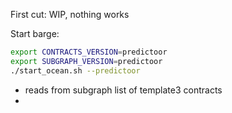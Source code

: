 First cut: WIP, nothing works


Start barge:
```bash
export CONTRACTS_VERSION=predictoor
export SUBGRAPH_VERSION=predictoor
./start_ocean.sh --predictoor
```

- reads from subgraph list of template3 contracts
- 